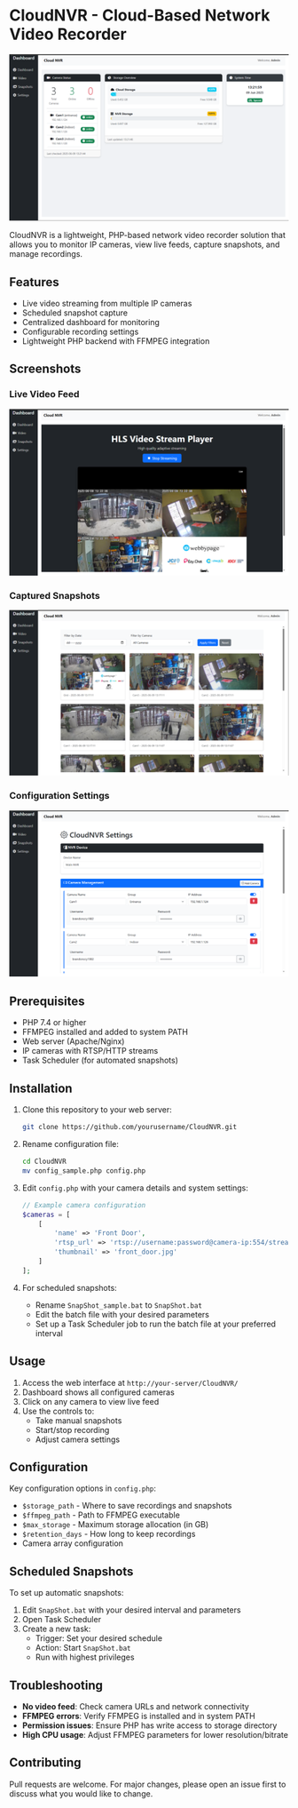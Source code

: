 # CloudNVR - Cloud-Based Network Video Recorder

![Dashboard](screenshots/dashboard.png)

CloudNVR is a lightweight, PHP-based network video recorder solution that allows you to monitor IP cameras, view live feeds, capture snapshots, and manage recordings.

## Features

- Live video streaming from multiple IP cameras
- Scheduled snapshot capture
- Centralized dashboard for monitoring
- Configurable recording settings
- Lightweight PHP backend with FFMPEG integration

## Screenshots

### Live Video Feed
![Video Feed](screenshots/video.png)

### Captured Snapshots
![Snapshots](screenshots/snapshots.png)

### Configuration Settings
![Settings](screenshots/settings.png)

## Prerequisites

- PHP 7.4 or higher
- FFMPEG installed and added to system PATH
- Web server (Apache/Nginx)
- IP cameras with RTSP/HTTP streams
- Task Scheduler (for automated snapshots)

## Installation

1. Clone this repository to your web server:
   ```bash
   git clone https://github.com/yourusername/CloudNVR.git
   ```

2. Rename configuration file:
   ```bash
   cd CloudNVR
   mv config_sample.php config.php
   ```

3. Edit `config.php` with your camera details and system settings:
   ```php
   // Example camera configuration
   $cameras = [
       [
           'name' => 'Front Door',
           'rtsp_url' => 'rtsp://username:password@camera-ip:554/stream',
           'thumbnail' => 'front_door.jpg'
       ]
   ];
   ```

4. For scheduled snapshots:
   - Rename `SnapShot_sample.bat` to `SnapShot.bat`
   - Edit the batch file with your desired parameters
   - Set up a Task Scheduler job to run the batch file at your preferred interval

## Usage

1. Access the web interface at `http://your-server/CloudNVR/`
2. Dashboard shows all configured cameras
3. Click on any camera to view live feed
4. Use the controls to:
   - Take manual snapshots
   - Start/stop recording
   - Adjust camera settings

## Configuration

Key configuration options in `config.php`:

- `$storage_path` - Where to save recordings and snapshots
- `$ffmpeg_path` - Path to FFMPEG executable
- `$max_storage` - Maximum storage allocation (in GB)
- `$retention_days` - How long to keep recordings
- Camera array configuration

## Scheduled Snapshots

To set up automatic snapshots:

1. Edit `SnapShot.bat` with your desired interval and parameters
2. Open Task Scheduler
3. Create a new task:
   - Trigger: Set your desired schedule
   - Action: Start `SnapShot.bat`
   - Run with highest privileges

## Troubleshooting

- **No video feed**: Check camera URLs and network connectivity
- **FFMPEG errors**: Verify FFMPEG is installed and in system PATH
- **Permission issues**: Ensure PHP has write access to storage directory
- **High CPU usage**: Adjust FFMPEG parameters for lower resolution/bitrate

## Contributing

Pull requests are welcome. For major changes, please open an issue first to discuss what you would like to change.